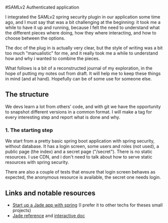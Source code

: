 #SAMLv2 Authenticated application

I integrated the SAMLv2 spring security plugin in our application some time ago, 
and I must say that was a bit challenging at the beginning: it took me a while 
to have it up and running, because I felt the need to understand what the different pieces
where doing, how they where interacting, and how to choose between the options.

The doc of the plug in is actually very clear, but the style of writing was a bit
too much "manualistic" for me, and it really took me a while to understand how and
why i wanted to combine the pieces.

What follows is a bit of a reconstructed journal of my exploration, in the hope of
putting my notes out from draft. It will help me to keep these things in mind 
(and at hand). Hopefully can be of some use for someone else.

## The structure

We devs learn a lot from others' code, and with git we have the opportunity to snapshot
different versions in a common format. I will make a tag for every interesting step
and report what is done and why.

### 1. The starting step

We start from a pretty basic spring boot application with spring security, without database.
It has a login screen, some users and roles (not used), a public page (the index) 
and a secret page ("/secret"). There is no static resources. I use CDN, and i don't
need to talk about how to serve static resources with spring security.

There are also a couple of tests that ensure that login screen behaves as expected, 
the anonymous resource is available, the secret one needs login.



## Links and notable resources

- [Start up a Jade app with spring](http://josdem.io/techtalk/spring/spring_boot_jade/) (I prefer it to other techs for theses small projects)
- [Jade reference](http://jade-lang.com/reference) and [interactive doc](https://naltatis.github.io/jade-syntax-docs/)
